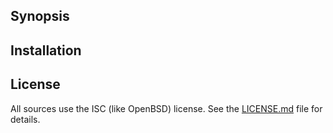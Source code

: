 ## Synopsis

## Installation

## License

All sources use the ISC (like OpenBSD) license.
See the [LICENSE.md](LICENSE.md) file for details.
